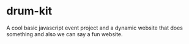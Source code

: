 # drum-kit
A cool basic javascript event project and a dynamic website that does something and also we can say a fun website.
